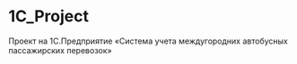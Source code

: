 # 1C_Project
Проект на 1С.Предприятие «Система учета междугородних автобусных пассажирских перевозок»
